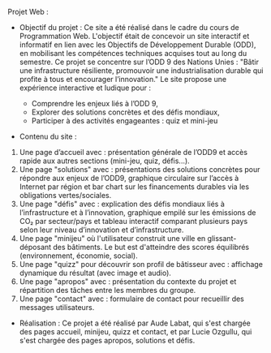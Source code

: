 Projet Web : 

- Objectif du projet :
Ce site a été réalisé dans le cadre du cours de Programmation Web. L'objectif était de concevoir un site interactif et informatif en lien avec les Objectifs de Développement Durable (ODD), en mobilisant les compétences techniques acquises tout au long du semestre.
Ce projet se concentre sur l’ODD 9 des Nations Unies : "Bâtir une infrastructure résiliente, promouvoir une industrialisation durable qui profite à tous et encourager l’innovation."
Le site propose une expérience interactive et ludique pour :
  - Comprendre les enjeux liés à l’ODD 9,
  - Explorer des solutions concrètes et des défis mondiaux,
  - Participer à des activités engageantes : quiz et mini-jeu
 
- Contenu du site :
1. Une page d’accueil avec : présentation générale de l’ODD9 et accès rapide aux autres sections (mini-jeu, quiz, défis...).
2. Une page "solutions" avec : présentations des solutions concrètes pour répondre aux enjeux de l’ODD9, graphique circulaire sur l’accès à Internet par région et bar chart sur les financements durables via les obligations vertes/sociales.
3. Une page "défis" avec : explication des défis mondiaux liés à l’infrastructure et à l’innovation, graphique empilé sur les émissions de CO₂ par secteur/pays et tableau interactif comparant plusieurs pays selon leur niveau d’innovation et d’infrastructure.
4. Une page "minijeu" où l'utilisateur construit une ville en glissant-déposant des bâtiments. Le but est d'atteindre des scores équilibrés (environnement, économie, social).
5. Une page "quizz" pour découvrir son profil de bâtisseur avec : affichage dynamique du résultat (avec image et audio).
6. Une page "apropos" avec : présentation du contexte du projet et répartition des tâches entre les membres du groupe.
7. Une page "contact" avec : formulaire de contact pour recueillir des messages utilisateurs.

- Réalisation :
Ce projet a été réalisé par Aude Labat, qui s'est chargée des pages accueil, minijeu, quizz et contact, et par Lucie Ozgullu, qui s'est chargée des pages apropos, solutions et défis.
